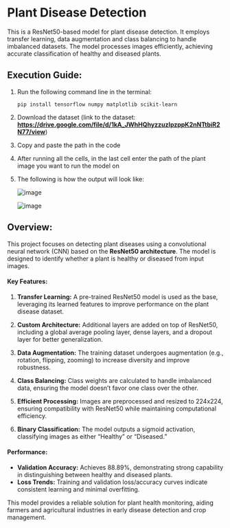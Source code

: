 # Plant Disease Detection
This is a ResNet50-based model for plant disease detection. It employs transfer learning, data augmentation and class balancing to handle imbalanced datasets. The model processes images efficiently, achieving accurate classification of healthy and diseased plants.

## Execution Guide:
1. Run the following command line in the terminal:
   ```
   pip install tensorflow numpy matplotlib scikit-learn
   ```
   
2. Download the dataset (link to the dataset: **https://drive.google.com/file/d/1kA_JWhHQhyzzuzlpzppK2nNTtbiR2N77/view**)

3. Copy and paste the path in the code

4. After running all the cells, in the last cell enter the path of the plant image you want to run the model on

5. The following is how the output will look like:

   ![image](https://github.com/user-attachments/assets/19dbb952-82fc-4adb-89a2-8bb8f847842f)

   ![image](https://github.com/user-attachments/assets/dc156ce4-8537-40f3-b509-eada91fb8141)

## Overview:
This project focuses on detecting plant diseases using a convolutional neural network (CNN) based on the **ResNet50 architecture**. The model is designed to identify whether a plant is healthy or diseased from input images.  

#### Key Features:  
1. **Transfer Learning:** A pre-trained ResNet50 model is used as the base, leveraging its learned features to improve performance on the plant disease dataset.  

2. **Custom Architecture:** Additional layers are added on top of ResNet50, including a global average pooling layer, dense layers, and a dropout layer for better generalization.  

3. **Data Augmentation:** The training dataset undergoes augmentation (e.g., rotation, flipping, zooming) to increase diversity and improve robustness.  

4. **Class Balancing:** Class weights are calculated to handle imbalanced data, ensuring the model doesn’t favor one class over the other.  

5. **Efficient Processing:** Images are preprocessed and resized to 224x224, ensuring compatibility with ResNet50 while maintaining computational efficiency.  

6. **Binary Classification:** The model outputs a sigmoid activation, classifying images as either “Healthy” or “Diseased.”  

#### Performance:  
- **Validation Accuracy:** Achieves 88.89%, demonstrating strong capability in distinguishing between healthy and diseased plants.  
- **Loss Trends:** Training and validation loss/accuracy curves indicate consistent learning and minimal overfitting.  

This model provides a reliable solution for plant health monitoring, aiding farmers and agricultural industries in early disease detection and crop management.
